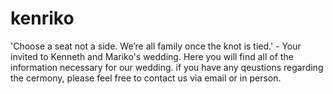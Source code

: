 # kenriko
'Choose a seat not a side. We’re all family once the knot is tied.' - Your invited to Kenneth and Mariko's wedding. Here you will find all of the information necessary for our wedding. if you have any qeustions regarding the cermony, please feel free to contact us via email or in person.
